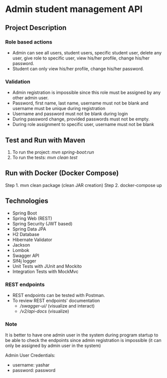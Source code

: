 # Admin student management API
## Project Description
### Role based actions
- Admin can see all users, student users, specific student user, delete any user, give role to specific user, view his/her profile, change his/her password.
- Student can only view his/her profile, change his/her password.
### Validation
- Admin registration is impossible since this role must be assigned by any other admin user.
- Password, first name, last name, username must not be blank and username must be unique during registration
- Username and password must not be blank during login
- During password change, provided passwords must not be empty.
- During role assignment to specific user, username must not be blank

## Test and Run with Maven
1. To run the project: *mvn spring-boot:run*
2. To run the tests: *mvn clean test*

## Run with Docker (Docker Compose)
Step 1. mvn clean package (clean JAR creation)
Step 2. docker-compose up


## Technologies
- Spring Boot
- Spring Web (REST)
- Spring Security (JWT based)
- Spring Data JPA
- H2 Database
- Hibernate Validator
- Jackson
- Lombok
- Swagger API
- Slf4j logger
- Unit Tests with JUnit and Mockito
- Integration Tests with MockMvc

### REST endpoints
- REST endpoints can be tested with Postman.
- To review REST endpoints' documentation
  - */swagger-ui/*  (visualize and interact)
  - */v2/api-docs* (visualize)

### Note
It is better to have one admin user in the system during program startup to be able to check the endpoints since admin registration is impossible (it can only be assigned by admin user in the system)

Admin User Credentials:
- username: yashar
- password: password
